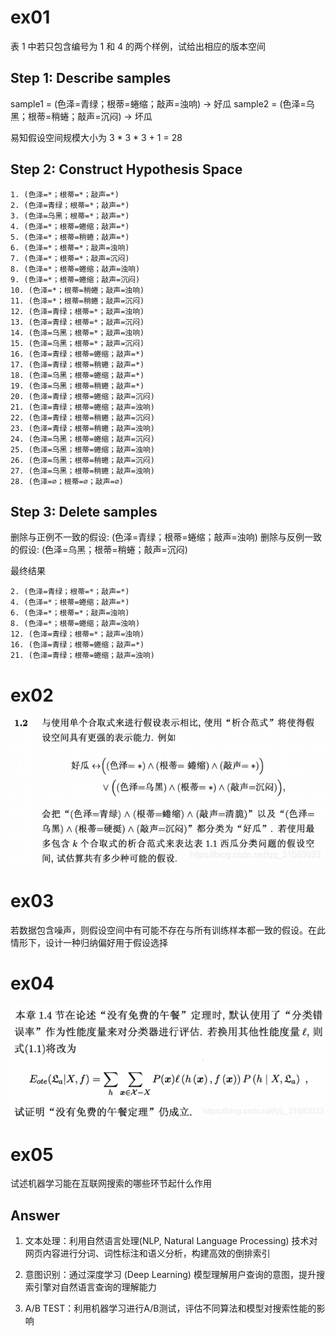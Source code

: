 # ex01

表 1 中若只包含编号为 1 和 4 的两个样例，试给出相应的版本空间

## Step 1: Describe samples

sample1 = (色泽=青绿；根蒂=蜷缩；敲声=浊响) -> 好瓜
sample2 = (色泽=乌黑；根蒂=稍蜷；敲声=沉闷) -> 坏瓜

易知假设空间规模大小为 3 * 3 * 3 + 1 = 28

## Step 2: Construct Hypothesis Space

```
1. (色泽=*；根蒂=*；敲声=*)
2. (色泽=青绿；根蒂=*；敲声=*)
3. (色泽=乌黑；根蒂=*；敲声=*)
4. (色泽=*；根蒂=蜷缩；敲声=*)
5. (色泽=*；根蒂=稍蜷；敲声=*)
6. (色泽=*；根蒂=*；敲声=浊响)
7. (色泽=*；根蒂=*；敲声=沉闷)
8. (色泽=*；根蒂=蜷缩；敲声=浊响)
9. (色泽=*；根蒂=蜷缩；敲声=沉闷)
10. (色泽=*；根蒂=稍蜷；敲声=浊响)
11. (色泽=*；根蒂=稍蜷；敲声=沉闷)
12. (色泽=青绿；根蒂=*；敲声=浊响)
13. (色泽=青绿；根蒂=*；敲声=沉闷)
14. (色泽=乌黑；根蒂=*；敲声=浊响)
15. (色泽=乌黑；根蒂=*；敲声=沉闷)
16. (色泽=青绿；根蒂=蜷缩；敲声=*)
17. (色泽=青绿；根蒂=稍蜷；敲声=*)
18. (色泽=乌黑；根蒂=蜷缩；敲声=*)
19. (色泽=乌黑；根蒂=稍蜷；敲声=*)
20. (色泽=青绿；根蒂=蜷缩；敲声=沉闷)
21. (色泽=青绿；根蒂=蜷缩；敲声=浊响)
22. (色泽=青绿；根蒂=稍蜷；敲声=沉闷)
23. (色泽=青绿；根蒂=稍蜷；敲声=浊响)
24. (色泽=乌黑；根蒂=蜷缩；敲声=沉闷)
25. (色泽=乌黑；根蒂=蜷缩；敲声=浊响)
26. (色泽=乌黑；根蒂=稍蜷；敲声=沉闷)
27. (色泽=乌黑；根蒂=稍蜷；敲声=浊响)
28. (色泽=∅；根蒂=∅；敲声=∅)
```

## Step 3: Delete samples

删除与正例不一致的假设: (色泽=青绿；根蒂=蜷缩；敲声=浊响)
删除与反例一致的假设: (色泽=乌黑；根蒂=稍蜷；敲声=沉闷)

最终结果

```
2. (色泽=青绿；根蒂=*；敲声=*)
4. (色泽=*；根蒂=蜷缩；敲声=*)
6. (色泽=*；根蒂=*；敲声=浊响)
8. (色泽=*；根蒂=蜷缩；敲声=浊响)
12. (色泽=青绿；根蒂=*；敲声=浊响)
16. (色泽=青绿；根蒂=蜷缩；敲声=*)
21. (色泽=青绿；根蒂=蜷缩；敲声=浊响)
```

# ex02

![Question 2](./image/1.png)

# ex03

若数据包含噪声，则假设空间中有可能不存在与所有训练样本都一致的假设。在此情形下，设计一种归纳偏好用于假设选择

# ex04

![Question 4](./image/2.png)

# ex05

试述机器学习能在互联网搜索的哪些环节起什么作用

## Answer

1. 文本处理：利用自然语言处理(NLP, Natural Language Processing) 技术对网页内容进行分词、词性标注和语义分析，构建高效的倒排索引

2. 意图识别：通过深度学习 (Deep Learning) 模型理解用户查询的意图，提升搜索引擎对自然语言查询的理解能力

3. A/B TEST：利用机器学习进行A/B测试，评估不同算法和模型对搜索性能的影响
